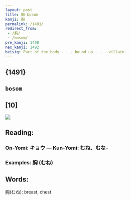 ```yaml
---
layout: post
title: 胸 bosom
kanji: 胸
permalink: /1491/
redirect_from:
 - /胸/
 - /bosom/
pre_kanji: 1490
nex_kanji: 1492
heisig: Part of the body . . . bound up . . . villain.
---
```


## {1491}

## `bosom`

## [10]

<div class="stroke"><img src="E883B8.png" /></div>

## Reading:

### On-Yomi: キョウ &mdash; Kun-Yomi: むね、むな-

### Examples: 胸 (むね)

## Words:

胸(むね): breast, chest
